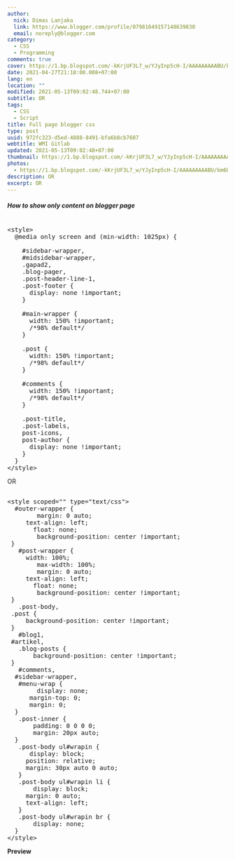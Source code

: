 ```yaml
---
author:
  nick: Dimas Lanjaka
  link: https://www.blogger.com/profile/07981649157148639830
  email: noreply@blogger.com
category:
  - CSS
  - Programming
comments: true
cover: https://1.bp.blogspot.com/-kKrjUF3L7_w/YJyInp5cH-I/AAAAAAAAABU/km6DnnEqjRAoXHTYYpg8BCg1VcbjPCOvgCLcBGAsYHQ/s0/Screenshot_1.png
date: 2021-04-27T21:18:00.008+07:00
lang: en
location: ""
modified: 2021-05-13T09:02:48.744+07:00
subtitle: OR
tags:
  - CSS
  - Script
title: Full page blogger css
type: post
uuid: 972fc323-d5ed-4888-8491-bfa6b8cb7607
webtitle: WMI Gitlab
updated: 2021-05-13T09:02:48+07:00
thumbnail: https://1.bp.blogspot.com/-kKrjUF3L7_w/YJyInp5cH-I/AAAAAAAAABU/km6DnnEqjRAoXHTYYpg8BCg1VcbjPCOvgCLcBGAsYHQ/s0/Screenshot_1.png
photos:
  - https://1.bp.blogspot.com/-kKrjUF3L7_w/YJyInp5cH-I/AAAAAAAAABU/km6DnnEqjRAoXHTYYpg8BCg1VcbjPCOvgCLcBGAsYHQ/s0/Screenshot_1.png
description: OR
excerpt: OR
---
```


<h5>How to show only content on blogger page</h5> <pre><br>&lt;style&gt;<br>  @media only screen and (min-width: 1025px) {<br><br>    #sidebar-wrapper,<br>    #midsidebar-wrapper,<br>    .gapad2,<br>    .blog-pager,<br>    .post-header-line-1,<br>    .post-footer {<br>      display: none !important;<br>    }<br><br>    #main-wrapper {<br>      width: 150% !important;<br>      /*98% default*/<br>    }<br><br>    .post {<br>      width: 150% !important;<br>      /*98% default*/<br>    }<br><br>    #comments {<br>      width: 150% !important;<br>      /*98% default*/<br>    }<br><br>    .post-title,<br>    .post-labels,<br>    post-icons,<br>    post-author {<br>      display: none !important;<br>    }<br>  }<br>&lt;/style&gt;<br></pre> <p>OR</p> <pre><br>&lt;style scoped="" type="text/css"&gt;<br>	#outer-wrapper {<br>		margin: 0 auto;<br>		text-align: left;<br>		float: none;<br>		background-position: center !important;<br>	}<br>	#post-wrapper {<br>		width: 100%;<br>		max-width: 100%;<br>		margin: 0 auto;<br>		text-align: left;<br>		float: none;<br>		background-position: center !important;<br>	}<br>	.post-body,<br>	.post {<br>		background-position: center !important;<br>	}<br>	#blog1,<br>	#artikel,<br>	.blog-posts {<br>		background-position: center !important;<br>	}<br>	#comments,<br>	#sidebar-wrapper,<br>	#menu-wrap {<br>		display: none;<br>		margin-top: 0;<br>		margin: 0;<br>	}<br>	.post-inner {<br>		padding: 0 0 0 0;<br>		margin: 20px auto;<br>	}<br>	.post-body ul#wrapin {<br>		display: block;<br>		position: relative;<br>		margin: 30px auto 0 auto;<br>	}<br>	.post-body ul#wrapin li {<br>		display: block;<br>		margin: 0 auto;<br>		text-align: left;<br>	}<br>	.post-body ul#wrapin br {<br>		display: none;<br>	}<br>&lt;/style&gt;<br></pre> <b>Preview</b><div class="separator" style="clear: both;"><a href="https://1.bp.blogspot.com/-kKrjUF3L7_w/YJyInp5cH-I/AAAAAAAAABU/km6DnnEqjRAoXHTYYpg8BCg1VcbjPCOvgCLcBGAsYHQ/s0/Screenshot_1.png" style="display: block; padding: 1em 0; text-align: center; " rel="noopener noreferer nofollow"><img alt="" border="0" data-original-height="767" data-original-width="1365" src="https://1.bp.blogspot.com/-kKrjUF3L7_w/YJyInp5cH-I/AAAAAAAAABU/km6DnnEqjRAoXHTYYpg8BCg1VcbjPCOvgCLcBGAsYHQ/s0/Screenshot_1.png"></a></div><div class="separator" style="clear: both;"><a href="https://1.bp.blogspot.com/-mXYO_Wpkps4/YJyInje33XI/AAAAAAAAABQ/YsnE0NTWtgMOjpafZUE8LtIj-ERz2vXyACLcBGAsYHQ/s0/Screenshot_2.png" style="display: block; padding: 1em 0; text-align: center; " rel="noopener noreferer nofollow"><img alt="" border="0" data-original-height="767" data-original-width="1365" src="https://1.bp.blogspot.com/-mXYO_Wpkps4/YJyInje33XI/AAAAAAAAABQ/YsnE0NTWtgMOjpafZUE8LtIj-ERz2vXyACLcBGAsYHQ/s0/Screenshot_2.png"></a></div><div class="separator" style="clear: both;"><a href="https://1.bp.blogspot.com/-wB7pCUmbfrA/YJyInvBC1XI/AAAAAAAAABY/IgnZBZIEKZU9DPj4urVO5HARWr8wcl9nACLcBGAsYHQ/s0/Screenshot_3.png" style="display: block; padding: 1em 0; text-align: center; " rel="noopener noreferer nofollow"><img alt="" border="0" data-original-height="767" data-original-width="1365" src="https://1.bp.blogspot.com/-wB7pCUmbfrA/YJyInvBC1XI/AAAAAAAAABY/IgnZBZIEKZU9DPj4urVO5HARWr8wcl9nACLcBGAsYHQ/s0/Screenshot_3.png"></a></div>